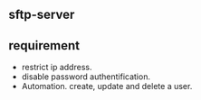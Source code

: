 ## sftp-server

## requirement
* restrict ip address.
* disable password authentification.
* Automation. create, update and delete a user.
